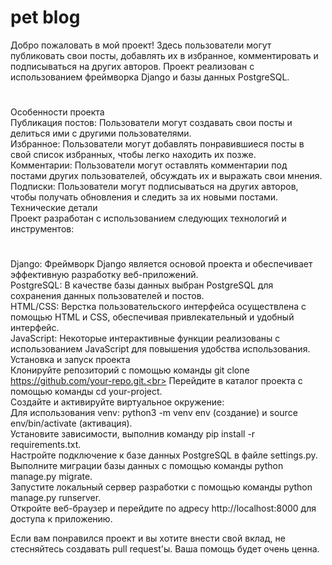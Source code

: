 # pet blog
Добро пожаловать в мой проект! Здесь пользователи могут публиковать свои посты, добавлять их в избранное, комментировать и подписываться на других авторов. Проект реализован с использованием фреймворка Django и базы данных PostgreSQL.

#
Особенности проекта<br>
Публикация постов: Пользователи могут создавать свои посты и делиться ими с другими пользователями.<br>
Избранное: Пользователи могут добавлять понравившиеся посты в свой список избранных, чтобы легко находить их позже.<br>
Комментарии: Пользователи могут оставлять комментарии под постами других пользователей, обсуждать их и выражать свои мнения.<br>
Подписки: Пользователи могут подписываться на других авторов, чтобы получать обновления и следить за их новыми постами.<br>
Технические детали<br>
Проект разработан с использованием следующих технологий и инструментов:<br>
#
Django: Фреймворк Django является основой проекта и обеспечивает эффективную разработку веб-приложений.<br>
PostgreSQL: В качестве базы данных выбран PostgreSQL для сохранения данных пользователей и постов.<br>
HTML/CSS: Верстка пользовательского интерфейса осуществлена с помощью HTML и CSS, обеспечивая привлекательный и удобный интерфейс.<br>
JavaScript: Некоторые интерактивные функции реализованы с использованием JavaScript для повышения удобства использования.<br>
Установка и запуск проекта<br>
Клонируйте репозиторий с помощью команды git clone https://github.com/your-repo.git.<br>
Перейдите в каталог проекта с помощью команды cd your-project.<br>
Создайте и активируйте виртуальное окружение:<br>
Для использования venv: python3 -m venv env (создание) и source env/bin/activate (активация).<br>
Установите зависимости, выполнив команду pip install -r requirements.txt.<br>
Настройте подключение к базе данных PostgreSQL в файле settings.py.<br>
Выполните миграции базы данных с помощью команды python manage.py migrate.<br>
Запустите локальный сервер разработки с помощью команды python manage.py runserver.<br>
Откройте веб-браузер и перейдите по адресу http://localhost:8000 для доступа к приложению.<br>


Если вам понравился проект и вы хотите внести свой вклад, не стесняйтесь создавать pull request'ы. Ваша помощь будет очень ценна.


